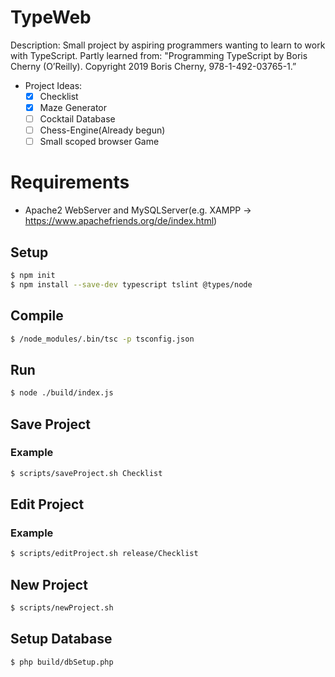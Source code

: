 # TypeWeb #
Description: Small project by aspiring programmers wanting to learn to work with TypeScript.
Partly learned from:
"Programming TypeScript by Boris Cherny (O’Reilly). Copyright 2019 Boris Cherny, 978-1-492-03765-1.”

* Project Ideas:
  - [x] Checklist
  - [x] Maze Generator
  - [ ] Cocktail Database
  - [ ] Chess-Engine(Already begun)
  - [ ] Small scoped browser Game
  
# Requirements #
* Apache2 WebServer and MySQLServer(e.g. XAMPP -> https://www.apachefriends.org/de/index.html)


## Setup ##
```sh
$ npm init
$ npm install --save-dev typescript tslint @types/node
```
## Compile ##
```sh
$ /node_modules/.bin/tsc -p tsconfig.json
```
## Run ##
```sh
$ node ./build/index.js 
```
## Save Project ##
### Example ###
```sh
$ scripts/saveProject.sh Checklist
```
## Edit Project ##
### Example ###
```sh
$ scripts/editProject.sh release/Checklist
```

## New Project ##
```sh
$ scripts/newProject.sh
```

## Setup Database ##
```sh
$ php build/dbSetup.php
```
